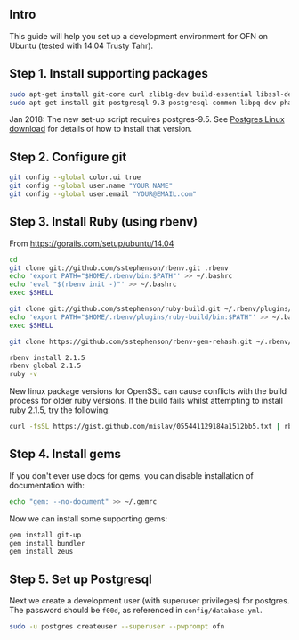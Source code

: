## Intro
This guide will help you set up a development environment for OFN on Ubuntu (tested with 14.04 Trusty Tahr).

## Step 1. Install supporting packages

```bash
sudo apt-get install git-core curl zlib1g-dev build-essential libssl-dev libreadline-dev libyaml-dev libsqlite3-dev sqlite3 libxml2-dev libxslt1-dev libcurl4-openssl-dev python-software-properties libffi-dev
sudo apt-get install git postgresql-9.3 postgresql-common libpq-dev phantomjs
```
Jan 2018: The new set-up script requires postgres-9.5.  See [Postgres Linux download](https://www.postgresql.org/download/linux/ubuntu/) for details of how to install that version.

## Step 2. Configure git
```bash
git config --global color.ui true
git config --global user.name "YOUR NAME"
git config --global user.email "YOUR@EMAIL.com"
```

## Step 3. Install Ruby (using rbenv)
From https://gorails.com/setup/ubuntu/14.04

```bash
cd
git clone git://github.com/sstephenson/rbenv.git .rbenv
echo 'export PATH="$HOME/.rbenv/bin:$PATH"' >> ~/.bashrc
echo 'eval "$(rbenv init -)"' >> ~/.bashrc
exec $SHELL

git clone git://github.com/sstephenson/ruby-build.git ~/.rbenv/plugins/ruby-build
echo 'export PATH="$HOME/.rbenv/plugins/ruby-build/bin:$PATH"' >> ~/.bashrc
exec $SHELL

git clone https://github.com/sstephenson/rbenv-gem-rehash.git ~/.rbenv/plugins/rbenv-gem-rehash

rbenv install 2.1.5
rbenv global 2.1.5
ruby -v
```
New linux package versions for OpenSSL can cause conflicts with the build process for older ruby versions. If the build fails whilst attempting to install ruby 2.1.5, try the following:

```bash
curl -fsSL https://gist.github.com/mislav/055441129184a1512bb5.txt | rbenv install --patch 2.1.5
```

## Step 4. Install gems
If you don't ever use docs for gems, you can disable installation of documentation with:

```bash
echo "gem: --no-document" >> ~/.gemrc
```

Now we can install some supporting gems:

```bash
gem install git-up
gem install bundler
gem install zeus
```

## Step 5. Set up Postgresql
Next we create a development user (with superuser privileges) for postgres. The password should be `f00d`, as referenced in `config/database.yml`.

```bash
sudo -u postgres createuser --superuser --pwprompt ofn
```
